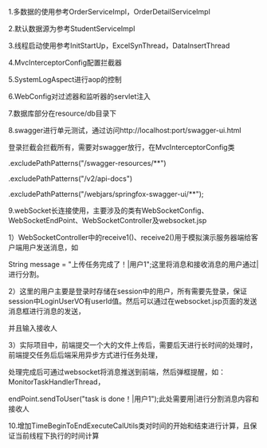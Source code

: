 <p>1.多数据的使用参考OrderServiceImpl，OrderDetailServiceImpl</p>
<p>2.默认数据源为参考StudentServiceImpl</p>
<p>3.线程启动使用参考InitStartUp，ExcelSynThread，DataInsertThread</p>
<p>4.MvcInterceptorConfig配置拦截器</p>
<p>5.SystemLogAspect进行aop的控制</p>
<p>6.WebConfig对过滤器和监听器的servlet注入</p>
<p>7.数据库部分在resource/db目录下</p>
<p>8.swagger进行单元测试，通过访问http://localhost:port/swagger-ui.html</p>
<p>登录拦截会拦截所有，需要对swagger放行，在MvcInterceptorConfig类</p>
<p>.excludePathPatterns("/swagger-resources/**")</p>
<p>.excludePathPatterns("/v2/api-docs")</p>
<p>.excludePathPatterns("/webjars/springfox-swagger-ui/**");</p>
<p>9.webSocket长连接使用，主要涉及的类有WebSocketConfig、WebSocketEndPoint、WebSocketController及websocket.jsp</p>
<p>1）WebSocketController中的receive1()、receive2()用于模拟演示服务器端给客户端用户发送消息，如</p>
<p>String message = "上传任务完成了！|用户1";这里将消息和接收消息的用户通过|进行分割。</p>
<p>2）这里的用户主要是登录时存储在session中的用户，所有需要先登录，保证session中LoginUserVO有userId值。然后可以通过在websocket.jsp页面的发送消息框进行消息的发送，</p>
<p>并且输入接收人</p>
<p>3）实际项目中，前端提交一个大的文件上传后，需要后天进行长时间的处理时，前端提交任务后后端采用异步方式进行任务处理，</p>
<p>处理完成后可通过websocket将消息推送到前端，然后弹框提醒，如：MonitorTaskHandlerThread，</p>
<p>  endPoint.sendToUser("task is done！|用户1");此处需要用|进行分割消息内容和接收人</p>
<p>10.增加TimeBeginToEndExecuteCalUtils类对时间的开始和结束进行计算，且保证当前线程下执行的时间计算</p>


